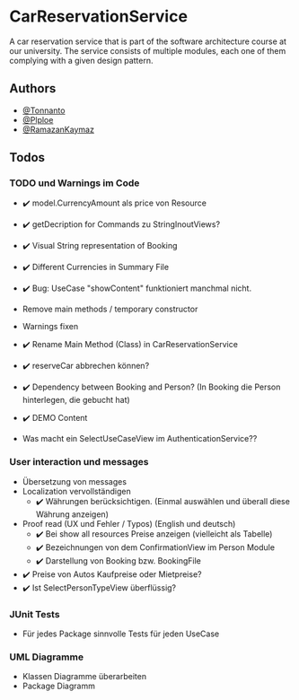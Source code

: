 # CarReservationService

A car reservation service that is part of the software architecture course at our university. The service consists of
multiple modules, each one of them complying with a given design pattern.

## Authors

- [@Tonnanto](https://www.github.com/Tonnanto)
- [@Plploe](https://www.github.com/Plploe)
- [@RamazanKaymaz](https://www.github.com/RamazanKaymaz)

## Todos

### TODO und Warnings im Code

- ✔️ model.CurrencyAmount als price von Resource
- ✔️ getDecription for Commands zu StringInoutViews?
- ✔️ Visual String representation of Booking
- ✔️ Different Currencies in Summary File
- ✔️ Bug: UseCase "showContent" funktioniert manchmal nicht.
- Remove main methods / temporary constructor
- Warnings fixen
- ✔️ Rename Main Method (Class) in CarReservationService
- ✔️ reserveCar abbrechen können?
- ✔️ Dependency between Booking and Person? (In Booking die Person hinterlegen, die gebucht hat)
- ✔️ DEMO Content

- Was macht ein SelectUseCaseView im AuthenticationService??


### User interaction und messages

- Übersetzung von messages
- Localization vervollständigen
    - ✔️ Währungen berücksichtigen. (Einmal auswählen und überall diese Währung anzeigen)
- Proof read (UX und Fehler / Typos) (English und deutsch)
    - ✔️ Bei show all resources Preise anzeigen (vielleicht als Tabelle)
    - ✔️ Bezeichnungen von dem ConfirmationView im Person Module
    - ✔️ Darstellung von Booking bzw. BookingFile
- ✔️ Preise von Autos Kaufpreise oder Mietpreise?
- ✔️ Ist SelectPersonTypeView überflüssig?

### JUnit Tests

- Für jedes Package sinnvolle Tests für jeden UseCase

### UML Diagramme

- Klassen Diagramme überarbeiten
- Package Diagramm